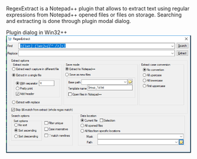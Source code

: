 RegexExtract is a Notepad++ plugin that allows to extract text using regular expressions from Notepad++ opened files or files on storage.
Searching and extracting is done through plugin modal dialog.

Plugin dialog in Win32++
![main_dialog](docs/main_window.png)
